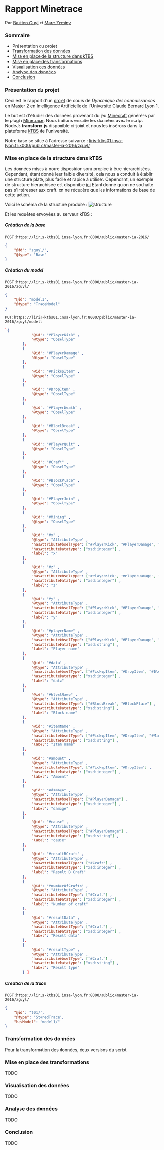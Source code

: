 # Rapport Minetrace
Par [Bastien Guyl](http://bastien.guyl.me) et [Marc Zominy](https://github.com/zominym)

### Sommaire
* [Présentation du projet](#markdown-header-présentation-du-projet)
* [Transformation des données](#markdown-header-transformation-des-données)
* [Mise en place de la structure dans kTBS](#markdown-header-mise-en-place-de-la-structure-dans-ktbs)
* [Mise en place des transformations](#markdown-header-mise-en-place-des-transformations)
* [Visualisation des données](#markdown-header-visualisation-des-données)
* [Analyse des données](#markdown-header-analyse-des-données)
* [Conclusion](#markdown-header-conclusion)

### Présentation du projet <a name="markdown-header-présentation-du-projet"></a>
Ceci est le rapport d'un [projet](http://liris.cnrs.fr/~pchampin/2016/m2ia-knodyn/project.html) de cours de *Dynamique des connaissances* en Master 2 en Intelligence Artificielle de l'Université Claude Bernard Lyon 1.

Le but est d'étudier des données provenant du jeu [Minecraft](http://minecraft.net) générées par le plugin [Minetrace](https://github.com/Lyon1-Asterix/Minetrace).
Nous traitons ensuite les données avec le script NodeJs **transform.js** disponible ci-joint et nous les insérons dans la plateforme [kTBS](https://liris-ktbs01.insa-lyon.fr:8000/public/) de l'université.

Notre base se situe à l'adresse suivante : [liris-ktbs01.insa-lyon.fr:8000/public/master-ia-2016/zguyl/](https://liris-ktbs01.insa-lyon.fr:8000/public/master-ia-2016/zguyl/)

### Mise en place de la structure dans kTBS <a name="markdown-header-mise-en-place-de-la-structure-dans-ktbs"></a>
Les données mises à notre disposition sont propice à être hierarchisées. Cependant, étant donné leur faible diversité, cela nous a conduit à établir une structure plate, plus facile et rapide à utiliser.
Cependant, un exemple de structure hierarchisée est disponible [ici](https://github.com/MrVil/OWL-Minetrace)
Etant donné qu'on ne souhaite pas s'intéresser aux craft, on ne récupère que les informations de base de cette action.

Voici le schéma de la structure produite :
![structure](structure.png)

Et les requêtes envoyées au serveur kTBS :
##### Création de la base
`POST:https://liris-ktbs01.insa-lyon.fr:8000/public/master-ia-2016/`
```json
{
    "@id": "zguyl/",
    "@type": "Base"
}
```

##### Création du model
`POST:https://liris-ktbs01.insa-lyon.fr:8000/public/master-ia-2016/zguyl/`
```json
{
    "@id": "model1",
    "@type": "TraceModel"
}
```
`PUT:https://liris-ktbs01.insa-lyon.fr:8000/public/master-ia-2016/zguyl/model1`
```json
`{
            "@id": "#PlayerKick" ,
            "@type": "ObselType" 
        },
        {
            "@id": "#PlayerDamage" ,
            "@type": "ObselType" 
        },
        {
            "@id": "#PickupItem" ,
            "@type": "ObselType" 
        },
        {
            "@id": "#DropItem" ,
            "@type": "ObselType" 
        },
        {
            "@id": "#PlayerDeath" ,
            "@type": "ObselType" 
        },
        {
            "@id": "#BlockBreak" ,
            "@type": "ObselType" 
        },
        {
            "@id": "#PlayerQuit" ,
            "@type": "ObselType" 
        },
        {
            "@id": "#Craft" ,
            "@type": "ObselType" 
        },
        {
            "@id": "#BlockPlace" ,
            "@type": "ObselType" 
        },
        {
            "@id": "#PlayerJoin" ,
            "@type": "ObselType" 
        },
        {
            "@id": "#Mining" ,
            "@type": "ObselType" 
        },
        {
            "@id": "#x" ,
            "@type": "AttributeType" ,
            "hasAttributeObselType": ["#PlayerKick", "#PlayerDamage", "#PickupItem", "#DropItem", "#PlayerDeath", "#BlockBreak", "#PlayerQuit", "#Craft", "#BlockPlace", "#PlayerJoin", "#Mining"] ,
            "hasAttributeDatatype": ["xsd:integer"] ,
            "label": "x"
        },
        {
            "@id": "#z" ,
            "@type": "AttributeType" ,
            "hasAttributeObselType": ["#PlayerKick", "#PlayerDamage", "#PickupItem", "#DropItem", "#PlayerDeath", "#BlockBreak", "#PlayerQuit", "#Craft", "#BlockPlace", "#PlayerJoin", "#Mining"] ,
            "hasAttributeDatatype": ["xsd:integer"] ,
            "label": "z"
        },
        {
            "@id": "#y" ,
            "@type": "AttributeType" ,
            "hasAttributeObselType": ["#PlayerKick", "#PlayerDamage", "#PickupItem", "#DropItem", "#PlayerDeath", "#BlockBreak", "#PlayerQuit", "#Craft", "#BlockPlace", "#PlayerJoin", "#Mining"] ,
            "hasAttributeDatatype": ["xsd:integer"] ,
            "label": "y"
        },
        {
            "@id": "#playerName" ,
            "@type": "AttributeType" ,
            "hasAttributeObselType": ["#PlayerKick", "#PlayerDamage", "#PickupItem", "#DropItem", "#PlayerDeath", "#BlockBreak", "#PlayerQuit", "#Craft", "#BlockPlace", "#PlayerJoin", "#Mining"] ,
            "hasAttributeDatatype": ["xsd:string"] ,
            "label": "Player name"
        },
        {
            "@id": "#data" ,
            "@type": "AttributeType" ,
            "hasAttributeObselType": ["#PickupItem", "#DropItem", "#BlockBreak", "#BlockPlace"] ,
            "hasAttributeDatatype": ["xsd:integer"] ,
            "label": "data"
        },
        {
            "@id": "#blockName" ,
            "@type": "AttributeType" ,
            "hasAttributeObselType": ["#BlockBreak", "#BlockPlace"] ,
            "hasAttributeDatatype": ["xsd:string"] ,
            "label": "Block name"
        },
        {
            "@id": "#itemName" ,
            "@type": "AttributeType" ,
            "hasAttributeObselType": ["#PickupItem", "#DropItem", "#Mining"] ,
            "hasAttributeDatatype": ["xsd:string"] ,
            "label": "Item name"
        },
        {
            "@id": "#amount" ,
            "@type": "AttributeType" ,
            "hasAttributeObselType": ["#PickupItem", "#DropItem"] ,
            "hasAttributeDatatype": ["xsd:integer"] ,
            "label": "Amount"
        },
        {
            "@id": "#damage" ,
            "@type": "AttributeType" ,
            "hasAttributeObselType": ["#PlayerDamage"] ,
            "hasAttributeDatatype": ["xsd:integer"] ,
            "label": "damage"
        },
        {
            "@id": "#cause" ,
            "@type": "AttributeType" ,
            "hasAttributeObselType": ["#PlayerDamage"] ,
            "hasAttributeDatatype": ["xsd:string"] ,
            "label": "cause"
        },
        {
            "@id": "#resultBCraft" ,
            "@type": "AttributeType" ,
            "hasAttributeObselType": ["#Craft"] ,
            "hasAttributeDatatype": ["xsd:integer"] ,
            "label": "Result B Craft"
        },
        {
            "@id": "#numberOfCrafts" ,
            "@type": "AttributeType" ,
            "hasAttributeObselType": ["#Craft"] ,
            "hasAttributeDatatype": ["xsd:integer"] ,
            "label": "Number of craft"
        },
        {
            "@id": "#resultData" ,
            "@type": "AttributeType" ,
            "hasAttributeObselType": ["#Craft"] ,
            "hasAttributeDatatype": ["xsd:integer"] ,
            "label": "Result data"
        },
        {
            "@id": "#resultType" ,
            "@type": "AttributeType" ,
            "hasAttributeObselType": ["#Craft"] ,
            "hasAttributeDatatype": ["xsd:string"] ,
            "label": "Result type"
        } ]
```

##### Création de la trace
`POST:https://liris-ktbs01.insa-lyon.fr:8000/public/master-ia-2016/zguyl/`
```json
{
    "@id": "t01/",
    "@type": "StoredTrace",
    "hasModel": "model1/"
}
```

### Transformation des données <a name="markdown-header-transformation-des-données"></a>
Pour la transformation des données, deux versions du script

### Mise en place des transformations <a name="markdown-header-mise-en-place-des-transformations"></a>
TODO

### Visualisation des données <a name="markdown-header-visualisation-des-données"></a>
TODO

### Analyse des données <a name="markdown-header-analyse-des-données"></a>
TODO

### Conclusion <a name="markdown-header-conclusion"></a>
TODO
